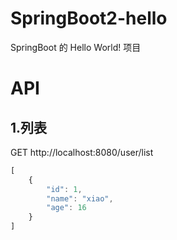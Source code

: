 # SpringBoot2-hello

SpringBoot 的 Hello World! 项目

# API

## 1.列表

GET http://localhost:8080/user/list

```javascript
[
    {
        "id": 1,
        "name": "xiao",
        "age": 16
    }
]
```